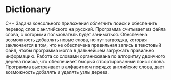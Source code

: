 # Dictionary
C++
Задача консольного приложения облегчить поиск и обеспечить перевод слов с английского на русский. Программа считывает из файла слова, 
с которыми пользователь будет заниматься. Обеспечена возможность добавлять новые слова, но тут загвоздка, которая заключается в том, что
не обеспечена правильная запись в текстовый файл, чтобы программа могла в дальнейшем загружать правильно информацию.
Работа со словами организована по алгоритму двоичного дерева поиска, что обеспечивет бысрый отсортированный поиск слова.
Программа выстраивает в алфавитном порядке английские слова, дает возможность добалять и удалять узлы дерева. 
